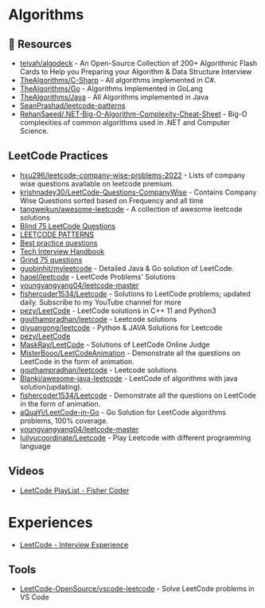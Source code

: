 # Algorithms

## 📘 Resources

- [teivah/algodeck](https://github.com/teivah/algodeck) - An Open-Source Collection of 200+ Algorithmic Flash Cards to Help you Preparing your Algorithm & Data Structure Interview
- [TheAlgorithms/C-Sharp](https://github.com/TheAlgorithms/C-Sharp) - All algorithms implemented in C#.
- [TheAlgorithms/Go](https://github.com/TheAlgorithms/Go) - Algorithms Implemented in GoLang
- [TheAlgorithms/Java](https://github.com/TheAlgorithms/Java) - All Algorithms implemented in Java
- [SeanPrashad/leetcode-patterns](https://github.com/SeanPrashad/leetcode-patterns/tree/solutions)
- [RehanSaeed/.NET-Big-O-Algorithm-Complexity-Cheat-Sheet](https://github.com/RehanSaeed/.NET-Big-O-Algorithm-Complexity-Cheat-Sheet) - Big-O complexities of common algorithms used in .NET and Computer Science.
## LeetCode Practices
- [hxu296/leetcode-company-wise-problems-2022](https://github.com/hxu296/leetcode-company-wise-problems-2022) - Lists of company wise questions available on leetcode premium.
- [krishnadey30/LeetCode-Questions-CompanyWise](https://github.com/krishnadey30/LeetCode-Questions-CompanyWise) - Contains Company Wise Questions sorted based on Frequency and all time
- [tangweikun/awesome-leetcode](https://github.com/tangweikun/awesome-leetcode) - A collection of awesome leetcode solutions
- [Blind 75 LeetCode Questions](https://leetcode.com/discuss/general-discussion/460599/blind-75-leetcode-questions)
- [LEETCODE PATTERNS](https://seanprashad.com/leetcode-patterns/)
- [Best practice questions](https://www.techinterviewhandbook.org/best-practice-questions)
- [Tech Interview Handbook](https://leetcode.com/list/9h4lgwl2/)
- [Grind 75 questions](https://www.techinterviewhandbook.org/grind75)
- [guobinhit/myleetcode](https://github.com/guobinhit/myleetcode) - Detailed Java & Go solution of LeetCode.
- [haoel/leetcode](https://github.com/haoel/leetcode) - LeetCode Problems' Solutions
- [youngyangyang04/leetcode-master](https://github.com/youngyangyang04/leetcode-master)
- [fishercoder1534/Leetcode](https://github.com/fishercoder1534/Leetcode) - Solutions to LeetCode problems; updated daily. Subscribe to my YouTube channel for more
- [pezy/LeetCode](https://github.com/pezy/LeetCode) - LeetCode solutions in C++ 11 and Python3
- [gouthampradhan/leetcode](https://github.com/gouthampradhan/leetcode) - Leetcode solutions
- [qiyuangong/leetcode](https://github.com/qiyuangong/leetcode) - Python & JAVA Solutions for Leetcode
- [pezy/LeetCode](https://github.com/pezy/LeetCode)
- [MaskRay/LeetCode](https://github.com/MaskRay/LeetCode) - Solutions of LeetCode Online Judge
- [MisterBooo/LeetCodeAnimation](https://github.com/MisterBooo/LeetCodeAnimation) - Demonstrate all the questions on LeetCode in the form of animation.
- [gouthampradhan/leetcode](https://github.com/gouthampradhan/leetcode) - Leetcode solutions
- [Blankj/awesome-java-leetcode](https://github.com/Blankj/awesome-java-leetcode) - LeetCode of algorithms with java solution(updating).
- [fishercoder1534/Leetcode](https://github.com/fishercoder1534/Leetcode) - Demonstrate all the questions on LeetCode in the form of animation.
- [aQuaYi/LeetCode-in-Go](https://github.com/aQuaYi/LeetCode-in-Go) - Go Solution for LeetCode algorithms problems, 100% coverage.
- [youngyangyang04/leetcode-master](https://github.com/youngyangyang04/leetcode-master)
- [luliyucoordinate/Leetcode](https://github.com/luliyucoordinate/Leetcode) - Play Leetcode with different programming language
## Videos
- [LeetCode PlayList - Fisher Coder](https://www.youtube.com/playlist?list=PLK0ZC7fyo01Jr4CwyEGPB_YYVYqoJS7LR)

# Experiences 
- [LeetCode - Interview Experience](https://leetcode.com/discuss/interview-experience)

## Tools
- [LeetCode-OpenSource/vscode-leetcode](https://github.com/LeetCode-OpenSource/vscode-leetcode) - Solve LeetCode problems in VS Code